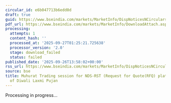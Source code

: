 ```yaml
---
circular_id: e6b047713b6edd0d
draft: true
guid: https://www.bseindia.com/markets/MarketInfo/DispNoticesNCirculars.aspx?Noticeid={3345F2A4-E3A4-472A-AA49-CD7FA36783B4}&noticeno=20250926-65&dt=09/26/2025&icount=65&totcount=76&flag=0
pdf_url: https://www.bseindia.com/markets/MarketInfo/DownloadAttach.aspx?id=20250926-65&attachedId=
processing:
  attempts: 1
  content_hash: ''
  processed_at: '2025-09-27T01:25:21.725638'
  processor_version: '2.0'
  stage: download_failed
  status: failed
published_date: '2025-09-26T13:58:02+00:00'
rss_url: https://www.bseindia.com/markets/MarketInfo/DispNoticesNCirculars.aspx?Noticeid={3345F2A4-E3A4-472A-AA49-CD7FA36783B4}&noticeno=20250926-65&dt=09/26/2025&icount=65&totcount=76&flag=0
source: bse
title: Muhurat Trading session for NDS-RST (Request for Quote(RFQ) platform on account
  of Diwali Laxmi Pujan
---
```


Processing in progress...